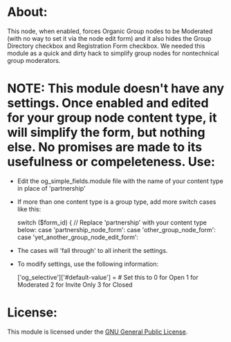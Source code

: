 About:
======

This node, when enabled, forces Organic Group nodes to be Moderated (with no way to set it via the node edit form) and it also hides the Group Directory checkbox and Registration Form checkbox. We needed this module as a quick and dirty hack to simplify group nodes for nontechnical group moderators.

NOTE: This module doesn't have any settings. Once enabled and edited for your group node content type, it will simplify the form, but nothing else. No promises are made to its usefulness or compeleteness.
Use:
====

* Edit the og_simple_fields.module file with the name of your content type in place of 'partnership'
* If more than one content type is a group type, add more switch cases like this:

    switch ($form_id) {
      // Replace 'partnership' with your content type below:
      case 'partnership_node_form':
      case 'other_group_node_form':
      case 'yet_another_group_node_edit_form':
    
* The cases will 'fall through' to all inherit the settings.
* To modify settings, use the following information:

    ['og_selective']['#default-value'] = # Set this to 
      0 for Open
      1 for Moderated
      2 for Invite Only
      3 for Closed

License:
========

This module is licensed under the [GNU General Public License](http://www.gnu.org/licenses/gpl.html).
